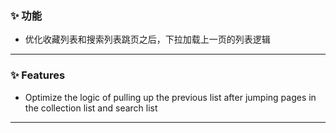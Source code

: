 ### ✨ 功能

- 优化收藏列表和搜索列表跳页之后，下拉加载上一页的列表逻辑

---

### ✨ Features

- Optimize the logic of pulling up the previous list after jumping pages in the collection list and search list

---